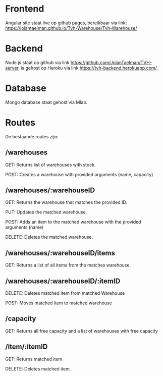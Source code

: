 # Frontend
Angular site staat live op github pages, bereikbaar via link: https://jolantaelman.github.io/Tvh-Warehouse/Tvh-Warehouse/

# Backend
Node.js staat op github via link https://github.com/JolanTaelman/TVH-server, is gehost op Heroku via link https://tvh-backend.herokuapp.com/.

# Database
Mongo database staat gehost via Mlab.

# Routes
De bestaande routes zijn:

## /warehouses
GET: Returns list of warehouses with stock.

POST: Creates a warehouse with provided arguments (name, capacity)

## /warehouses/:warehouseID
GET: Returns the warehouse that matches the provided ID.

PUT: Updates the matched warehouse.

POST: Adds an item to the matched warehouse with the provided arguments (name)

DELETE: Deletes the matched warehouse.

## /warehouses/:warehouseID/items
GET: Returns a list of all items from the matches warehouse.

## /warehouses/:warehouseID/:itemID
DELETE: Deletes matched item from matched Warehouse

POST: Moves matched item to matched warehouse

## /capacity
GET: Returns all free capacity and a list of warehouses with free capacity

## /item/:itemID
GET: Returns matched item

DELETE: Deletes matched item.
